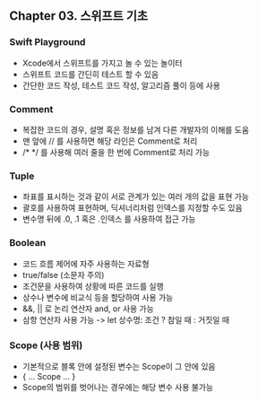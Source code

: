 ## Chapter 03. 스위프트 기초

### Swift Playground
- Xcode에서 스위프트를 가지고 놀 수 있는 놀이터
- 스위프트 코드를 간딘히 테스트 할 수 있음
- 간단한 코드 작성, 테스트 코드 작성, 알고리즘 풀이 등에 사용

### Comment
- 복잡한 코드의 경우, 설명 혹은 정보를 남겨 다른 개발자의 이해를 도움
- 맨 앞에 // 를 사용하면 해당 라인은 Comment로 처리
- /* */ 를 사용해 여러 줄을 한 번에 Comment로 처리 가능

### Tuple
- 좌표를 표시하는 것과 같이 서로 관계가 있는 여러 개의 값을 표현 가능
- 괄호를 사용하여 표현하며, 딕셔너리처럼 인덱스를 지정할 수도 있음
- 변수명 뒤에 .0, .1 혹은 .인덱스 를 사용하여 접근 가능

### Boolean
- 코드 흐름 제어에 자주 사용하는 자료형
- true/false (소문자 주의)
- 조건문을 사용하여 상황에 따른 코드를 실행
- 상수나 변수에 비교식 등을 할당하여 사용 가능
- &&, || 로 논리 연산자 and, or 사용 가능
- 삼항 연산자 사용 가능 -> let 상수명: 조건 ? 참일 때 : 거짓일 때

### Scope (사용 범위)
- 기본적으로 블록 안에 설정된 변수는 Scope이 그 안에 있음
- { ... Scope ... }
- Scope의 범위를 벗어나는 경우에는 해당 변수 사용 불가능